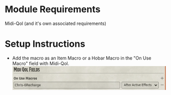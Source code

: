 # Module Requirements  
Midi-Qol (and it's own associated requirements)  
# Setup Instructions  
- Add the macro as an Item Macro or a Hobar Macro in the "On Use Macro" field with Midi-Qol.  
![Setup](Setup.png)